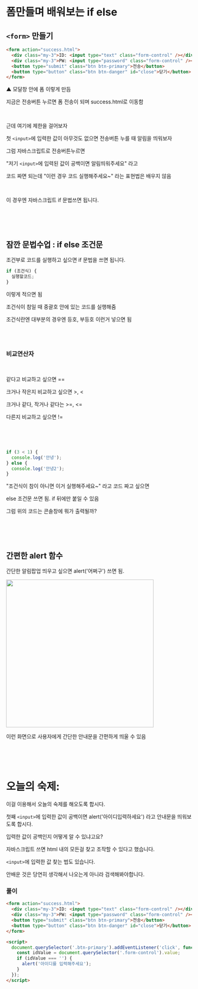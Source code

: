 # 폼만들며 배워보는 if else

## `<form>` 만들기

```html
<form action="success.html">
  <div class="my-3">ID: <input type="text" class="form-control" /></div>
  <div class="my-3">PW: <input type="password" class="form-control" /></div>
  <button type="submit" class="btn btn-primary">전송</button>
  <button type="button" class="btn btn-danger" id="close">닫기</button>
</form>
```

▲ 모달창 안에 폼 이렇게 만듬

지금은 전송버튼 누르면 폼 전송이 되며 success.html로 이동함

<br>

근데 여기에 제한을 걸어보자

첫 `<input>`에 입력한 값이 아무것도 없으면 전송버튼 누를 때 알림을 띄워보자

그럼 자바스크립트로 전송버튼누르면

"저기 `<input>`에 입력된 값이 공백이면 알림띄워주세요" 라고

코드 짜면 되는데 "이런 경우 코드 실행해주세요~" 라는 표현법은 배우지 않음

<br>

이 경우엔 자바스크립트 if 문법쓰면 됩니다.

<br>
<br>
<br>

## 잠깐 문법수업 : if else 조건문

조건부로 코드를 실행하고 싶으면 if 문법을 쓰면 됩니다.

```js
if (조건식) {
  실행할코드;
}
```

이렇게 적으면 됨

조건식이 참일 때 중괄호 안에 있는 코드를 실행해줌

조건식란엔 대부분의 경우엔 등호, 부등호 이런거 넣으면 됨

<br>
<br>

### 비교연산자

<br>

같다고 비교하고 싶으면 ==

크거나 작은지 비교하고 싶으면 >, <

크거나 같다, 작거나 같다는 >=, <=

다른지 비교하고 싶으면 !=

<br>
<br>
<br>

```js
if (3 < 1) {
  console.log('안녕');
} else {
  console.log('안녕2');
}
```

"조건식이 참이 아니면 이거 실행해주세요~" 라고 코드 짜고 싶으면

else 조건문 쓰면 됨. if 뒤에만 붙일 수 있음

그럼 위의 코드는 콘솔창에 뭐가 출력될까?

<br>
<br>
<br>

## 간편한 alert 함수

간단한 알림팝업 띄우고 싶으면 alert('어쩌구') 쓰면 됨.

<img src="https://codingapple.com/wp-content/uploads/2022/02/%EC%BA%A1%EC%B2%98.png" width="400">

이런 화면으로 사용자에게 간단한 안내문을 간편하게 띄울 수 있음

<br>
<br>
<br>

# 오늘의 숙제:

이걸 이용해서 오늘의 숙제를 해오도록 합시다.

첫째 `<input>`에 입력한 값이 공백이면 alert('아이디입력하세요') 라고 안내문을 띄워보도록 합시다.

입력한 값이 공백인지 어떻게 알 수 있냐고요?

자바스크립트 쓰면 html 내의 모든걸 찾고 조작할 수 있다고 했습니다.

`<input>`에 입력한 값 찾는 법도 있습니다.

안배운 것은 당연히 생각해서 나오는게 아니라 검색해봐야합니다.

### 풀이

```html
<form action="success.html">
  <div class="my-3">ID: <input type="text" class="form-control" /></div>
  <div class="my-3">PW: <input type="password" class="form-control" /></div>
  <button type="submit" class="btn btn-primary">전송</button>
  <button type="button" class="btn btn-danger" id="close">닫기</button>
</form>

<script>
  document.querySelector('.btn-primary').addEventListener('click', function () {
    const idValue = document.querySelector('.form-control').value;
    if (idValue === '') {
      alert('아이디를 입력해주세요');
    }
  });
</script>
```

